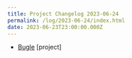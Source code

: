 ```yaml
---
title: Project Changelog 2023-06-24
permalink: /log/2023-06-24/index.html
date: 2023-06-23T23:00:00.000Z
---
```


- [Bugle](https://bugle.lol) [project] 